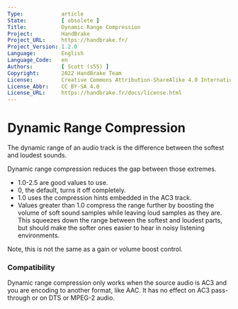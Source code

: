 ```yaml
---
Type:            article
State:           [ obsolete ]
Title:           Dynamic Range Compression
Project:         HandBrake
Project_URL:     https://handbrake.fr/
Project_Version: 1.2.0
Language:        English
Language_Code:   en
Authors:         [ Scott (s55) ]
Copyright:       2022 HandBrake Team
License:         Creative Commons Attribution-ShareAlike 4.0 International
License_Abbr:    CC BY-SA 4.0
License_URL:     https://handbrake.fr/docs/license.html
---
```


Dynamic Range Compression
=============================

The dynamic range of an audio track is the difference between the softest and loudest sounds.

Dynamic range compression reduces the gap between those extremes.

- 1.0-2.5 are good values to use.
- 0, the default, turns it off completely.
- 1.0 uses the compression hints embedded in the AC3 track.
- Values greater than 1.0 compress the range further by boosting the volume of soft sound samples while leaving loud samples as they are. This squeezes down the range between the softest and loudest parts, but should make the softer ones easier to hear in noisy listening environments.

Note, this is not the same as a gain or volume boost control.

### Compatibility

Dynamic range compression only works when the source audio is AC3 and you are encoding to another format, like AAC. It has no effect on AC3 pass-through or on DTS or MPEG-2 audio.